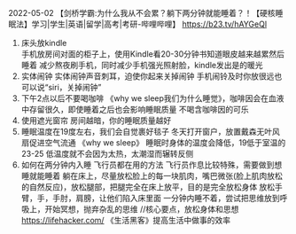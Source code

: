 
2022-05-02
【剑桥学霸:为什么我从不会累？躺下两分钟就能睡着？！【硬核睡眠法】学习|学生|英语|留学|高考|考研-哔哩哔哩】
https://b23.tv/hAYGeQl
1. 床头放kindle  
   手机放房间对面的柜子上，使用Kindle看20-30分钟书知道眼皮越来越累然后睡着
   减少熬夜刷手机，同时减少手机强光照射脸，kindle发出是的暖光
2. 实体闹钟
   实体闹钟声音刺耳，迫使你起来关掉闹钟
   手机闹铃及时你放很远也可以说“siri，关掉闹钟”
3. 下午2点以后不要喝咖啡
  《why we sleep我们为什么睡觉》，咖啡因会在血液中存留很久，即使睡着之后也会影响睡眠质量
   不喝含咖啡因的可乐
4. 使用遮光窗帘
   房间越暗，你的睡眠质量越好
5. 睡眠温度在19度左右，我们会自觉裹好毯子
   冬天打开窗户，放置戴森无叶风扇促进空气流通
   《why we sleep》 睡眠时身体的温度会降低，19低于室温的23-25
   低温度就不会因为太热，太潮湿而辗转反侧
6. 如何在两分钟内入睡   飞行员都在用的方法
   飞行员作息比较特殊，需要做到想睡就能睡着
   躺在床上，尽量放松脸上的每一块肌肉，嘴巴微张(脸上肌肉放松的自然反应)，放松腿部，把腿完全在床上放平，目的是完全放松身体
    放松手臂，手，手肘，肩膀，让他们陷入床里面
   一分钟内睡不着，尝试把思维放到呼吸上，开始冥想，抛弃杂乱的思维
   //核心要点，放松身体和思想
   https://lifehacker.com/   《生活黑客》提高生活中做事的效率
  
  
  